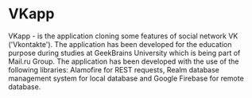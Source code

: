 # VKapp
VKapp - is the application cloning some features of social network VK ('Vkontakte'). The application has been developed for the education purpose during studies at GeekBrains University which is being part of Mail.ru Group. The application has been developed with the use of the following libraries: Alamofire for REST requests, Realm database management system for local database and Google Firebase for remote database.
